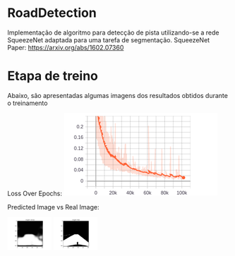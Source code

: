 # RoadDetection
Implementação de algoritmo para detecção de pista utilizando-se a rede SqueezeNet adaptada para uma tarefa de segmentação. 
SqueezeNet Paper: https://arxiv.org/abs/1602.07360

# Etapa de treino
Abaixo, são apresentadas algumas imagens dos resultados obtidos durante o treinamento

Loss Over Epochs:
![Figura 1: Loss Over Epochs](https://github.com/LeoToledo/RoadDetection/blob/main/imgs/Loss1.png)

Predicted Image vs Real Image:
<p float="left">
  <img src="https://github.com/LeoToledo/RoadDetection/blob/main/imgs/ezgif-6-6f5d9df26f2f.gif" width="100" />
  <img src="https://github.com/LeoToledo/RoadDetection/blob/main/imgs/75_real.png" width="100" /> 
</p>


